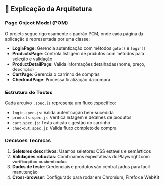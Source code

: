 ## 🧩 Explicação da Arquitetura

### Page Object Model (POM)
O projeto segue rigorosamente o padrão POM, onde cada página da aplicação é representada por uma classe:

- **LoginPage**: Gerencia autenticação com métodos `goto()` e `login()`
- **ProductsPage**: Controla listagem de produtos com métodos para seleção e validação
- **ProductDetailPage**: Valida informações detalhadas (nome, preço, descrição)
- **CartPage**: Gerencia o carrinho de compras
- **CheckoutPage**: Processa finalização da compra

### Estrutura de Testes
Cada arquivo `.spec.js` representa um fluxo específico:
- `login.spec.js`: Valida autenticação bem-sucedida
- `products.spec.js`: Verifica listagem e detalhes de produtos
- `cart.spec.js`: Testa adição e gestão do carrinho
- `checkout.spec.js`: Valida fluxo completo de compra

### Decisões Técnicas
1. **Seletores descritivos**: Usamos seletores CSS estáveis e semânticos
2. **Validações robustas**: Combinamos expectativas do Playwright com verificações customizadas
3. **Dados de teste**: Credenciais e produtos são centralizados para facil manutenção
4. **Cross-browser**: Configurado para rodar em Chromium, Firefox e WebKit